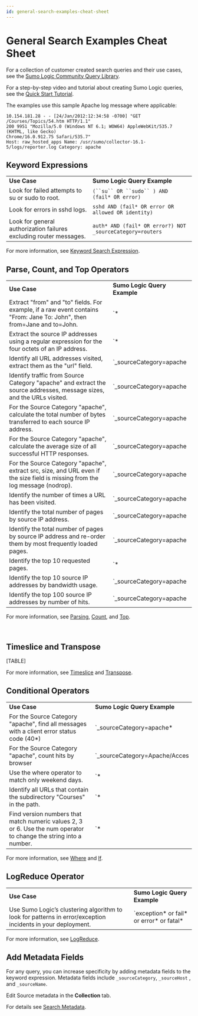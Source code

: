 ```yaml
---
id: general-search-examples-cheat-sheet
---
```


# General Search Examples Cheat Sheet

For a collection of customer created search queries and their use cases,
see the [Sumo Logic Community Query
Library](https://community.sumologic.com/s/topic/0TOE0000000g86fOAA/Query%20Library "https://community.sumologic.com/s/topic/0TOE0000000g86fOAA/Query%20Library"). 

For a step-by-step video and tutorial about creating Sumo Logic queries,
see the [Quick Start
Tutorial](../../01Start-Here/Quick-Start-Tutorials.md "Quick Start Tutorials").  

The examples use this sample Apache log message where applicable:

    10.154.181.28 - - [24/Jan/2012:12:34:58 -0700] "GET /Courses/Topics/54.htm HTTP/1.1"
    200 9951 "Mozilla/5.0 (Windows NT 6.1; WOW64) AppleWebKit/535.7 (KHTML, like Gecko)
    Chrome/16.0.912.75 Safari/535.7"
    Host: raw_hosted_apps Name: /usr/sumo/collector-16.1-5/logs/reporter.log Category: apache

## Keyword Expressions

|                                                                    |                                                           |
|--------------------------------------------------------------------|-----------------------------------------------------------|
| **Use Case**                                                       | **Sumo Logic Query Example**                              |
| Look for failed attempts to su or sudo to root.                    | `(``su`` OR ``sudo`` ) AND (fail* OR error)`              |
| Look for errors in sshd logs.                                      | `sshd AND (fail* OR error OR allowed OR identity)`        |
| Look for general authorization failures excluding router messages. | `auth* AND (fail* OR error?) NOT _sourceCategory=routers` |

For more information, see [Keyword Search
Expression](../Get-Started-with-Search/How-to-Build-a-Search/Keyword-Search-Expressions.md "Keyword Search Expression").

## Parse, Count, and Top Operators

|                                                                                                                               |                                                                                                                                                                                                     |
|-------------------------------------------------------------------------------------------------------------------------------|-----------------------------------------------------------------------------------------------------------------------------------------------------------------------------------------------------|
| **Use Case**                                                                                                                  | **Sumo Logic Query Example**                                                                                                                                                                        |
| Extract "from" and "to" fields. For example, if a raw event contains "From: Jane To: John", then from=Jane and to=John.       | `* | parse "From: * To: *" as (from, to)`                                                                                                                                                           |
| Extract the source IP addresses using a regular expression for the four octets of an IP address.                              | `*| parse regex "(\<src_i\>\d{1,3}\.\d{1,3}\.\d{1,3}\.\d{1,3})"`                                                                                                                                    |
| Identify all URL addresses visited, extract them as the "url" field.                                                          | `_sourceCategory=apache              | parse "GET * " as url`                                                                                                                                       |
| Identify traffic from Source Category "apache" and extract the source addresses, message sizes, and the URLs visited.         | `_sourceCategory=apache              | parse "* " as src_IP              | parse " 200 * " as size              | parse "GET * " as url`                                                            |
| For the Source Category "apache", calculate the total number of bytes transferred to each source IP address.                  | `_sourceCategory=apache              | parse "* " as src_IP              | parse " 200 * " as size              | count, sum(size) by src_IP`                                                       |
| For the Source Category "apache", calculate the average size of all successful HTTP responses.                                | `_sourceCategory=apache              | parse " 200 * " as size              | avg(size)`                                                                                                            |
| For the Source Category "apache", extract src, size, and URL even if the size field is missing from the log message (nodrop). | `_sourceCategory=apache              | parse "* " as src_IP              | parse " 200 * " as size nodrop              | parse "GET * " as url`                                                     |
| Identify the number of times a URL has been visited.                                                                          | `_sourceCategory=apache              | parse "GET * " as url              | count by url`                                                                                                           |
| Identify the total number of pages by source IP address.                                                                      | `_sourceCategory=apache              | parse "* -" as src_ip              | count by src_ip`                                                                                                        |
| Identify the total number of pages by source IP address and re-order them by most frequently loaded pages.                    | `_sourceCategory=apache              | parse "* " as src_ip              | parse "GET * " as url              | count by url              | sort by _count`                                         |
| Identify the top 10 requested pages.                                                                                          | `* | parse "GET * " as url              | count by url              | top 10 url by _count `                                                                                                        |
| Identify the top 10 source IP addresses by bandwidth usage.                                                                   | `_sourceCategory=apache              | parse " 200 * " as size              | parse "* -" as src_ip              | sum(size) as total_bytes by src_ip              | top 10 src_ip by total_bytes ` |
| Identify the top 100 source IP addresses by number of hits.                                                                   | `_sourceCategory=apache              | parse "* -" as src_ip              | count by src_ip              | top 100 src_ip by _count `                                                               |

For more information,
see [Parsing](../Search-Query-Language/01-Parse-Operators.md "Parsing"), [Count](../Search-Query-Language/aaGroup/count,-count-distinct,-and-count-frequent.md "count, count_distinct, and count_frequent"),
and [Top](../Search-Query-Language/Search-Operators/top.md "top").

 

## Timeslice and Transpose

[TABLE]

For more information,
see [Timeslice](../Search-Query-Language/Search-Operators/timeslice.md "timeslice") and [Transpose](../Search-Query-Language/Search-Operators/transpose.md "transpose").

## Conditional Operators

|                                                                                                                    |                                                                                                                                                                                                                                                                                                                                                                                                                                                                  |
|--------------------------------------------------------------------------------------------------------------------|------------------------------------------------------------------------------------------------------------------------------------------------------------------------------------------------------------------------------------------------------------------------------------------------------------------------------------------------------------------------------------------------------------------------------------------------------------------|
| **Use Case**                                                                                                       | **Sumo Logic Query Example**                                                                                                                                                                                                                                                                                                                                                                                                                                     |
| For the Source Category "apache", find all messages with a client error status code (40\*)                         | `_sourceCategory=apache*              | parse "HTTP/1.1\" * * \"" as (status_code, size)              | where status_code matches "40*"`                                                                                                                                                                                                                                                                                                                         |
| For the Source Category "apache", count hits by browser                                                            | `_sourceCategory=Apache/Acces             | extract "\"[A-Z]+ \S+ HTTP/[\d\.]+\" \S+ \S+ \S+ \"(\<agen\>[^\"]+?)\""              | if (agent matches "*MSIE*",1,0) as ie              | if (agent matches "*Firefox*",1,0) as firefox              | if (agent matches "*Safari*",1,0) as safari              | if (agent matches "*Chrome*",1,0) as chrome              | sum(ie) as ie, sum(firefox) as firefox, sum(safari) as safari, sum(chrome) as chrome` |
| Use the where operator to match only weekend days.                                                                 | `* | parse "day=*:" as day_of_week              | where day_of_week in ("Saturday","Sunday")`                                                                                                                                                                                                                                                                                                                                                                    |
| Identify all URLs that contain the subdirectory "Courses" in the path.                                             | `*| parse "GET * " as url              | where url matches "*Courses*"`                                                                                                                                                                                                                                                                                                                                                                                          |
| Find version numbers that match numeric values 2, 3 or 6. Use the num operator to change the string into a number. | `* | parse "Version=*." as number | num(number)              | where number in (2,3,6)`                                                                                                                                                                                                                                                                                                                                                                          |

For more information, see
[Where](../Search-Query-Language/Search-Operators/where.md "where") and
[If](../Search-Query-Language/Search-Operators/if-operator-and.md "if and ?").

## LogReduce Operator

|                                                                                                             |                                                                    |
|-------------------------------------------------------------------------------------------------------------|--------------------------------------------------------------------|
| **Use Case**                                                                                                | **Sumo Logic Query Example**                                       |
| Use Sumo Logic’s clustering algorithm to look for patterns in error/exception incidents in your deployment. | `exception* or fail* or error* or fatal*              | logreduce` |

For more information, see [LogReduce](../LogReduce.md "LogReduce").

## Add Metadata Fields

For any query, you can increase specificity by adding metadata fields to
the keyword expression. Metadata fields include `_sourceCategory`,
`_sourceHost` , and `_sourceName`.

Edit Source metadata in the **Collection** tab.

For details see [Search
Metadata](../Get-Started-with-Search/Search-Basics/Built-in-Metadata.md "Search Metadata").
